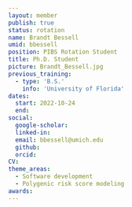 ```yaml
---
layout: member
publish: true
status: rotation
name: Brandt Bessell
umid: bbessell
position: PIBS Rotation Student
title: Ph.D. Student 
picture: Brandt_Bessell.jpg
previous_training:
  - type: 'B.S.'
    info: 'University of Florida'
dates:
  start: 2022-10-24
  end: 
social: 
  google-scholar: 
  linked-in: 
  email: bbessell@umich.edu
  github:
  orcid:
CV: 
theme_areas:
  - Software development
  - Polygenic risk score modeling
awards:
---
```


